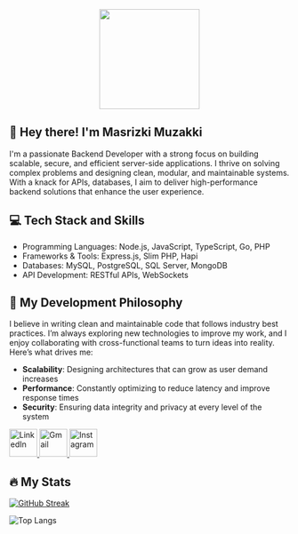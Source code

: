 <div id="header" align="center">
  <img src="https://media3.giphy.com/media/v1.Y2lkPTc5MGI3NjExb3d6a3Z0aTgwZ2llM3RhZmYzZGRhaGViMGF5ODJkM3Z3MG9vajZ2diZlcD12MV9pbnRlcm5hbF9naWZfYnlfaWQmY3Q9cw/jdPMeyv9rn0hZHh8n9/giphy.gif" width="180"/>
</div>

## 👋 Hey there! I'm Masrizki Muzakki
I'm a passionate Backend Developer with a strong focus on building scalable, secure, and efficient server-side applications. I thrive on solving complex problems and designing clean, modular, and maintainable systems. With a knack for APIs, databases, I aim to deliver high-performance backend solutions that enhance the user experience.

## 💻 Tech Stack and Skills
- Programming Languages: Node.js, JavaScript, TypeScript, Go, PHP
- Frameworks & Tools: Express.js, Slim PHP, Hapi
- Databases: MySQL, PostgreSQL, SQL Server, MongoDB
- API Development: RESTful APIs, WebSockets
   
## 🚀 My Development Philosophy
I believe in writing clean and maintainable code that follows industry best practices. I’m always exploring new technologies to improve my work, and I enjoy collaborating with cross-functional teams to turn ideas into reality. Here’s what drives me:
- **Scalability**: Designing architectures that can grow as user demand increases
- **Performance**: Constantly optimizing to reduce latency and improve response times
- **Security**: Ensuring data integrity and privacy at every level of the system

<div id="badges" align="left">
  <a href="https://www.linkedin.com/in/masrizki-muzakki-a924942b3" style="text-decoration">
    <img src="https://github.com/gauravghongde/social-icons/blob/master/PNG/White/LinkedIN_white.png" width="50" alt="LinkedIn"/>
  </a>
  <a href="mmuzakky11@gmail.com">
    <img src="https://github.com/gauravghongde/social-icons/blob/master/PNG/White/Gmail_white.png" width="50" alt="Gmail"/>
  </a>
   <a href="https://www.instagram.com/masrmuz">
    <img src="https://github.com/gauravghongde/social-icons/blob/master/PNG/Color/Instagram.png" width="50" alt="Instagram"/>
  </a>
</div>

## :fire: My Stats
<a href="https://git.io/streak-stats"><img src="http://github-readme-streak-stats.herokuapp.com?user=masrmu&theme=highcontrast" alt="GitHub Streak" /></a>

![Top Langs](https://github-readme-stats.vercel.app/api/top-langs/?username=masrmu&layout=compact&theme=vision-friendly-dark)

<!-- BLOG-POST-LIST:START -->
<!-- BLOG-POST-LIST:END -->

<!-- 📧 **Email**: mmuzakky11@gmail.com <br>
💼 **LinkedIn**: https://www.linkedin.com/in/masrizki-muzakki-a924942b3 <br>
📸 **Instagram**: [@masr.mu](https://www.instagram.com/masr.mu) -->

<!--
**masrmu/masrmu** is a ✨ _special_ ✨ repository because its `README.md` (this file) appears on your GitHub profile.

Here are some ideas to get you started:

- 🔭 I’m currently working on ...
- 🌱 I’m currently learning ...
- 👯 I’m looking to collaborate on ...
- 🤔 I’m looking for help with ...
- 💬 Ask me about ...
- 📫 How to reach me: ...
- 😄 Pronouns: ...
- ⚡ Fun fact: ...
-->

